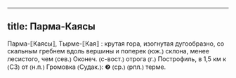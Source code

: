 
---
title: Парма-Каясы
---
Парма-⟦Каясы⟧, Тырме-⟦Кая⟧
: крутая гора, изогнутая дугообразно, со скальным гребнем вдоль вершины и поперек ⦅юж.⦆ склона, менее лесистого, чем ⦅сев.⦆ Оконеч. ⦅с-вост.⦆ отрога ⦅г.⦆ Построфиль, в 1,5 км к ⦅СЗ⦆ от ⦅н.п.⦆ Громовка ⦅Судак.⦆: ❷ ⦅ср.⦆ ⦅рпл.⦆ терме.
